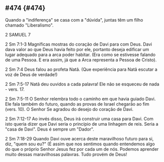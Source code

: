 ## #474 {#474}

Quando a &quot;indiferença&quot; se casa com a &quot;dúvida&quot;, juntas têm um filho chamado &quot;Liberalismo&quot;.

2 SAMUEL 7

2 Sm 7:1-3 Magníficas mostras do coração de Davi para com Deus. Davi dava valor ao que Deus havia feito por ele, portanto deseja edificar um lugar adequado para a arca poder habitar. (Era como se estivesse falando de uma Pessoa. E era assim, já que a Arca representa a Pessoa de Cristo).

2 Sm 7:4 Deus falou ao profeta Natã. (Que experiência para Natã escutar a voz de Deus de verdade!)

2 Sm 7:5-17 Natã deu ouvidos a cada palavra! Ele não se esqueceu de nada - vers. 17.

2 Sm 7:5-11 O Senhor relembra todo o caminho em que havia guiado Davi. Ele fala também do futuro, quando as provas de Israel chegarão ao fim (vers. 10). O Senhor Se agradou do desejo do coração de Davi.

2 Sm 7:12-17 Ao invés disso, Deus irá construir uma casa para Davi. Com isto queria dizer que Davi seria o princípio de uma linhagem de reis. Seria a &quot;casa de Davi&quot;. Deus é sempre um &quot;Dador&quot;.

2 Sm 7:18-29 Quando Davi ouve acerca deste maravilhoso futuro para si, diz, &quot;quem sou eu?&quot; (É assim que nos sentimos quando entendemos algo do que o próprio Senhor Jesus fez por cada um de nós. Podemos aprender muito dessas maravilhosas palavras. Tudo provém de Deus!